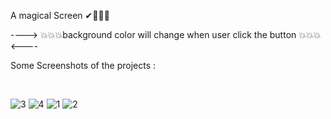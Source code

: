 A magical Screen ✔👀💥💯
 
 ----> 💥💥💥background color will change when user click the button 💥💥💥<----

Some Screenshots of the projects :

<br>


![3](https://user-images.githubusercontent.com/86140822/194050432-44a4e575-8dab-4f6d-9e50-4db8ca28ea2c.png)
![4](https://user-images.githubusercontent.com/86140822/194050436-234bd96c-216b-4e97-8597-12c83ac61219.png)
![1](https://user-images.githubusercontent.com/86140822/194050438-26f39163-c781-4280-81e0-2c51de94f1f3.png)
![2](https://user-images.githubusercontent.com/86140822/194050441-a0e9336a-b77d-4234-90f0-fe87bb343000.png)
